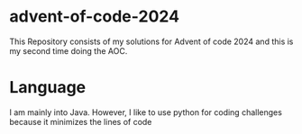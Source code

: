 # advent-of-code-2024
This Repository consists of my solutions for Advent of code 2024 and this is my second time doing the AOC.

# Language
I am mainly into Java. However, I like to use python for coding challenges because it minimizes the lines of code
